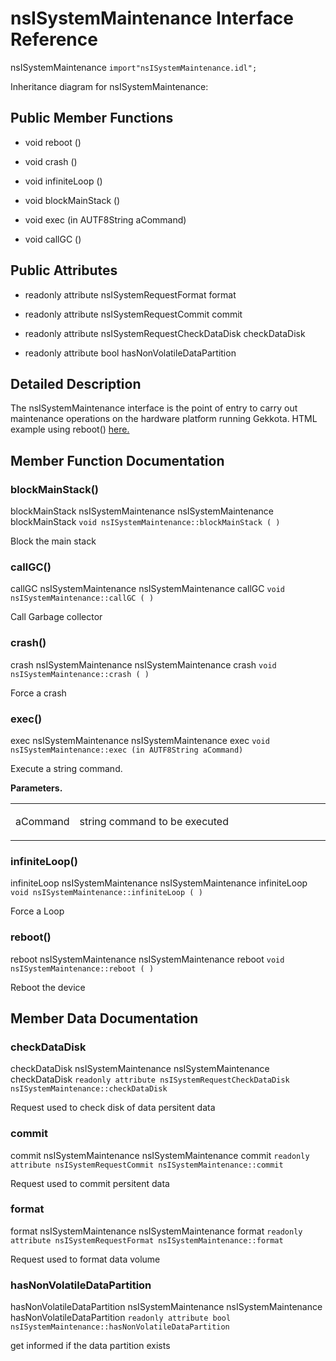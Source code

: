 nsISystemMaintenance Interface Reference
========================================

nsISystemMaintenance
`import"nsISystemMaintenance.idl";`

Inheritance diagram for nsISystemMaintenance:

Public Member Functions
-----------------------

-   void reboot ()

-   void crash ()

-   void infiniteLoop ()

-   void blockMainStack ()

-   void exec (in AUTF8String aCommand)

-   void callGC ()

Public Attributes
-----------------

-   readonly attribute nsISystemRequestFormat format

-   readonly attribute nsISystemRequestCommit commit

-   readonly attribute nsISystemRequestCheckDataDisk checkDataDisk

-   readonly attribute bool hasNonVolatileDataPartition

Detailed Description
--------------------

The nsISystemMaintenance interface is the point of entry to carry out maintenance operations on the hardware platform running Gekkota. HTML example using reboot() [here.](example1.html)

Member Function Documentation
-----------------------------

### blockMainStack()

blockMainStack
nsISystemMaintenance
nsISystemMaintenance
blockMainStack
`void nsISystemMaintenance::blockMainStack ( )`

Block the main stack

### callGC()

callGC
nsISystemMaintenance
nsISystemMaintenance
callGC
`void nsISystemMaintenance::callGC ( )`

Call Garbage collector

### crash()

crash
nsISystemMaintenance
nsISystemMaintenance
crash
`void nsISystemMaintenance::crash ( )`

Force a crash

### exec()

exec
nsISystemMaintenance
nsISystemMaintenance
exec
`void nsISystemMaintenance::exec (in AUTF8String aCommand)`

Execute a string command.

**Parameters.**

<table>
<colgroup>
<col width="20%" />
<col width="80%" />
</colgroup>
<tbody>
<tr class="odd">
<td align="left">aCommand</td>
<td align="left"><p>string command to be executed  </p></td>
</tr>
</tbody>
</table>

### infiniteLoop()

infiniteLoop
nsISystemMaintenance
nsISystemMaintenance
infiniteLoop
`void nsISystemMaintenance::infiniteLoop ( )`

Force a Loop

### reboot()

reboot
nsISystemMaintenance
nsISystemMaintenance
reboot
`void nsISystemMaintenance::reboot ( )`

Reboot the device

Member Data Documentation
-------------------------

### checkDataDisk

checkDataDisk
nsISystemMaintenance
nsISystemMaintenance
checkDataDisk
`readonly attribute nsISystemRequestCheckDataDisk nsISystemMaintenance::checkDataDisk`

Request used to check disk of data persitent data

### commit

commit
nsISystemMaintenance
nsISystemMaintenance
commit
`readonly attribute nsISystemRequestCommit nsISystemMaintenance::commit`

Request used to commit persitent data

### format

format
nsISystemMaintenance
nsISystemMaintenance
format
`readonly attribute nsISystemRequestFormat nsISystemMaintenance::format`

Request used to format data volume

### hasNonVolatileDataPartition

hasNonVolatileDataPartition
nsISystemMaintenance
nsISystemMaintenance
hasNonVolatileDataPartition
`readonly attribute bool nsISystemMaintenance::hasNonVolatileDataPartition`

get informed if the data partition exists
